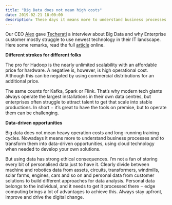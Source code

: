 ```yaml
---
title: "Big Data does not mean high costs"
date: 2019-02-21 18:00:00
description: These days it means more to understand business processes and to transform them into data-driven opportunities – using cloud technology when needed
---
```


Our CEO <a href="https://www.linkedin.com/in/alexanderalten/" target="_new">Alex</a> gave <a href="https://techerati.com" target="_new">Techerati</a> a interview about Big Data and why Enterprise customer mostly struggle to use newest technology in their IT landscape. Here some remarks, read the full <a href="https://techerati.com/features-hub/opinions/big-data-enterprise-it-eon-training/" target="_new">article</a> online.

__Different strokes for different folks__

The pro for Hadoop is the nearly unlimited scalability with an affordable price for hardware. A negative is, however, is high operational cost. Although this can be negated by using commercial distributions for an additional price.

The same counts for Kafka, Spark or Flink. That’s why modern tech giants always operate the largest installations in their own data centres, but enterprises often struggle to attract talent to get that scale into stable productions. In short − it’s great to have the tools on premise, but to operate them can be challenging.

__Data-driven opportunities__

Big data does not mean heavy operation costs and long-running training cycles. Nowadays it means more to understand business processes and to transform them into data-driven opportunities, using cloud technology when needed to develop your own solutions.

But using data has strong ethical consequences. I’m not a fan of storing every bit of personalised data just to have it. Clearly divide between machine and robotics data from assets, circuits, transformers, windmills, solar farms, engines, cars and so on and personal data from customer solutions to build different approaches for data analysis. Personal data belongs to the individual, and it needs to get it processed there − edge computing brings a lot of advantages to achieve this. Always stay upfront, improve and drive the digital change.
